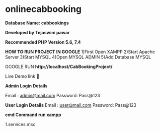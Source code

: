 # onlinecabbooking

**Database Name: cabbookings**

**Developed by Tejaswini pawar**



**Recommended PHP Version 5.6, 7.4**

**HOW TO RUN PROJECT IN GOOGLE**
1)First Open XAMPP
2)Start Apache Server
3)Start MYSQL
4)Open MYSQL ADMIN
5)Add Database MYSQL

GOOGLE RUN
**http://localhost/CabBookingProject/**

Live Demo link 🔗 


**Admin Login Details**

Email	: admin@mail.com
Password: Pass@123

**User Login Details**
Email	: user@mail.com
Password: Pass@123

**cmd Command run xampp**

1.services.msc
